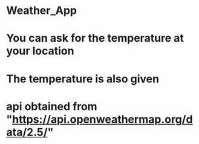 # Weather_App

# You can ask for the temperature at your location
# The temperature is also given
# api obtained from "https://api.openweathermap.org/data/2.5/"
